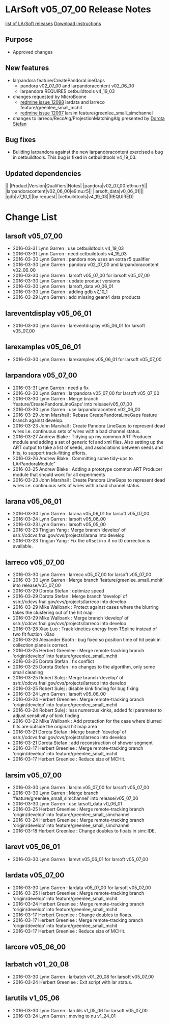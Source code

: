 LArSoft v05_07_00 Release Notes
======================================================================

[list of LArSoft releases](LArSoft_release_list)
[Download instructions](http://scisoft.fnal.gov/scisoft/bundles/larsoft/v05_07_00/larsoft-v05_07_00.html)

Purpose
--------------------

-   Approved changes

New features
------------------------------

-   larpandora feature/CreatePandoraLineGaps
    -   pandora v02_07_00 and larpandoracontent v02_06_00
    -   larpandora REQUIRES cetbuildtools v4_19_03
-   changes requested by MicroBoone
    -   [redmine issue 12098](https://cdcvs.fnal.gov/redmine/issues/12098) lardata and larreco feature/greenlee_small_mchit
    -   [redmine issue 12097](https://cdcvs.fnal.gov/redmine/issues/12097) larsim feature/greenlee_small_simchannel
-   changes to larreco/RecoAlg/ProjectionMatchingAlg presented by [Dorota Stefan](https://indico.fnal.gov/getFile.py/access?contribId=6&resId=0&materialId=slides&confId=11793)

Bug fixes
------------------------

-   Building larpandora against the new larpandoracontent exercised a bug in cetbuildtools. This bug is fixed in cetbuildtools v4_19_03.

Updated dependencies
----------------------------------------------

||
|Product|Version|Qualifiers|Notes|
|pandora|v02_07_00|e9:nu:r5||
|larpandoracontent|v02_06_00|e9:nu:r5||
|larsoft_data|v0_06_01|||
|gdb|v7_10_1||by request|
|cetbuildtools|v4_19_03||REQUIRED|

Change List
============================

larsoft v05_07_00
------------------------------------------

-   2016-03-31 Lynn Garren : use cetbuildtools v4_19_03
-   2016-03-31 Lynn Garren : need cetbuildtools v4_19_03
-   2016-03-30 Lynn Garren : pandora now uses an extra r5 qualifier
-   2016-03-30 Lynn Garren : pandora v02_07_00 and larpandoracontent v02_06_00
-   2016-03-30 Lynn Garren : larsoft v05_07_00 for larsoft v05_07_00
-   2016-03-30 Lynn Garren : update product versions
-   2016-03-30 Lynn Garren : larsoft_data v0_06_01
-   2016-03-30 Lynn Garren : adding gdb v7_10_1
-   2016-03-29 Lynn Garren : add missing geant4 data products

lareventdisplay v05_06_01
----------------------------------------------------------

-   2016-03-30 Lynn Garren : lareventdisplay v05_06_01 for larsoft v05_07_00

larexamples v05_06_01
--------------------------------------------------

-   2016-03-30 Lynn Garren : larexamples v05_06_01 for larsoft v05_07_00

larpandora v05_07_00
------------------------------------------------

-   2016-03-31 Lynn Garren : need a fix
-   2016-03-30 Lynn Garren : larpandora v05_07_00 for larsoft v05_07_00
-   2016-03-30 Lynn Garren : Merge branch ‘feature/CreatePandoraLineGaps’ into release/v05_07_00
-   2016-03-30 Lynn Garren : use larpandoracontent v02_06_00
-   2016-03-29 John Marshall : Rebase CreatePandoraLineGaps feature branch against develop.
-   2016-03-23 John Marshall : Create Pandora LineGaps to represent dead wires i.e. continuous sets of wires with a bad channel status.
-   2016-03-27 Andrew Blake : Tidying up my common ART Producer module and adding a set of generic fcl and xml files. Also setting up the ART output to take a list of seeds, and associations between seeds and hits, to support track-fitting efforts.
-   2016-03-26 Andrew Blake : Committing some tidy-ups to LArPandoraModule"
-   2016-03-25 Andrew Blake : Adding a prototype common ART Producer module that should work for all experiments
-   2016-03-23 John Marshall : Create Pandora LineGaps to represent dead wires i.e. continuous sets of wires with a bad channel status.

larana v05_06_01
----------------------------------------

-   2016-03-30 Lynn Garren : larana v05_06_01 for larsoft v05_07_00
-   2016-03-24 Lynn Garren : larsoft v05_06_00
-   2016-03-23 Lynn Garren : larsoft v05_05_00
-   2016-03-23 Tingjun Yang : Merge branch ‘develop’ of ssh://cdcvs.fnal.gov/cvs/projects/larana into develop
-   2016-03-23 Tingjun Yang : Fix the offset in x if no t0 correction is available.

larreco v05_07_00
------------------------------------------

-   2016-03-30 Lynn Garren : larreco v05_07_00 for larsoft v05_07_00
-   2016-03-30 Lynn Garren : Merge branch ‘feature/greenlee_small_mchit’ into release/v05_07_00
-   2016-03-29 Dorota Stefan : optimize speed
-   2016-03-29 Dorota Stefan : Merge branch ‘develop’ of ssh://cdcvs.fnal.gov/cvs/projects/larreco into develop
-   2016-03-29 Mike Wallbank : Protect against cases where the blurring takes the clustering out of the hit map
-   2016-03-29 Mike Wallbank : Merge branch ‘develop’ of ssh://cdcvs.fnal.gov/cvs/projects/larreco into develop
-   2016-03-28 Xiao Luo : Track kinetics energy from TSpline instead of two fit fuction -Xiao
-   2016-03-26 Alexander Booth : bug fixed so position time of hit peak in collection plane is correct.
-   2016-03-25 Herbert Greenlee : Merge remote-tracking branch ‘origin/develop’ into feature/greenlee_small_mchit
-   2016-03-25 Dorota Stefan : fix conflict
-   2016-03-25 Dorota Stefan : no changes to the algorithm, only some small cleaning
-   2016-03-25 Robert Sulej : Merge branch ‘develop’ of ssh://cdcvs.fnal.gov/cvs/projects/larreco into develop
-   2016-03-25 Robert Sulej : disable kink finding for bug fixing
-   2016-03-24 Lynn Garren : larsoft v05_06_00
-   2016-03-24 Herbert Greenlee : Merge remote-tracking branch ‘origin/develop’ into feature/greenlee_small_mchit
-   2016-03-24 Robert Sulej : less numerous kinks, added fcl parameter to adjust sensitivity of kink finding
-   2016-03-22 Mike Wallbank : Add protection for the case where blurred hits are outside the original hit map area
-   2016-03-21 Dorota Stefan : Merge branch ‘develop’ of ssh://cdcvs.fnal.gov/cvs/projects/larreco into develop
-   2016-03-21 Dorota Stefan : add reconstruction of shower segment
-   2016-03-17 Herbert Greenlee : Merge remote-tracking branch ‘origin/develop’ into feature/greenlee_small_mchit
-   2016-03-17 Herbert Greenlee : Reduce size of MCHit.

larsim v05_07_00
----------------------------------------

-   2016-03-30 Lynn Garren : larsim v05_07_00 for larsoft v05_07_00
-   2016-03-30 Lynn Garren : Merge branch ‘feature/greenlee_small_simchannel’ into release/v05_07_00
-   2016-03-30 Lynn Garren : use larsoft_data v0_06_01
-   2016-03-25 Herbert Greenlee : Merge remote-tracking branch ‘origin/develop’ into feature/greenlee_small_simchannel
-   2016-03-24 Herbert Greenlee : Merge remote-tracking branch ‘origin/develop’ into feature/greenlee_small_simchannel
-   2016-03-18 Herbert Greenlee : Change doubles to floats in sim::IDE.

larevt v05_06_01
----------------------------------------

-   2016-03-30 Lynn Garren : larevt v05_06_01 for larsoft v05_07_00

lardata v05_07_00
------------------------------------------

-   2016-03-30 Lynn Garren : lardata v05_07_00 for larsoft v05_07_00
-   2016-03-25 Herbert Greenlee : Merge remote-tracking branch ‘origin/develop’ into feature/greenlee_small_mchit
-   2016-03-24 Herbert Greenlee : Merge remote-tracking branch ‘origin/develop’ into feature/greenlee_small_mchit
-   2016-03-17 Herbert Greenlee : Change doubles to floats.
-   2016-03-17 Herbert Greenlee : Merge remote-tracking branch ‘origin/develop’ into feature/greenlee_small_mchit
-   2016-03-17 Herbert Greenlee : Reduce size of MCHit.

larcore v05_06_00
------------------------------------------

larbatch v01_20_08
--------------------------------------------

-   2016-03-30 Lynn Garren : larbatch v01_20_08 for larsoft v05_07_00
-   2016-03-24 Herbert Greenlee : Exit script with lar status.

larutils v1_05_06
------------------------------------------

-   2016-03-30 Lynn Garren : larutils v1_05_06 for larsoft v05_07_00
-   2016-03-24 Lynn Garren : moving to nu v1_24_01
